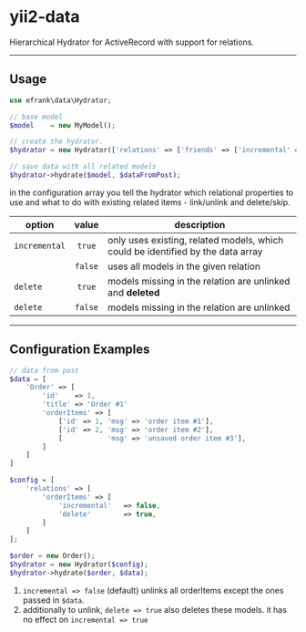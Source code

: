 yii2-data
=========

Hierarchical Hydrator for ActiveRecord with support for relations.



---
Usage
-----

```php
use efrank\data\Hydrator;

// base model
$model    = new MyModel();

// create the hydrator. 
$hydrator = new Hydrator(['relations' => ['friends' => ['incremental' => true, 'delete' => false], 'author' => []]]);

// save data with all related models
$hydrator->hydrate($model, $dataFromPost);
```

in the configuration array you tell the hydrator which relational properties to use and what to do with existing related items - link/unlink and delete/skip.


| option        | value         | description  |
| ------------- |:-------------:| -----        |
| ```incremental```   | ```true```          | only uses existing, related models, which could be identified by the data array  |
|               | ```false```         | uses all models in the given relation |
| ```delete```        | ```true```          | models missing in the relation are unlinked and **deleted** |
| ```delete```        | ```false```         | models missing in the relation are unlinked |








---
Configuration Examples
----------------------

```php
// data from post
$data = [
	'Order' => [
		'id' 	=> 1,
		'title'	=> 'Order #1'
		'orderItems' => [
			['id' => 1, 'msg' => 'order item #1'],
			['id' => 2, 'msg' => 'order item #2'],
			[           'msg' => 'unsaved order item #3'],
		]
	]
]
```

```php
$config = [
	'relations' => [
		'orderItems' => [
			'incremental' 	=> false,
			'delete' 		=> true,
		]
	]
];

```

```php
$order = new Order();
$hydrator = new Hydrator($config);
$hydrator->hydrate($order, $data);
```

1. ```incremental => false``` (default) unlinks all orderItems except the ones passed in ```$data```.
2. additionally to unlink, ```delete => true``` also deletes these models. it has no effect on ```incremental => true```